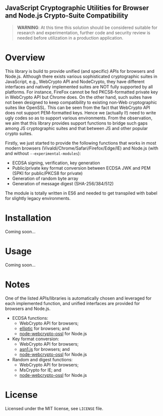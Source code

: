 JavaScript Cryptographic Utilities for Browser and Node.js Crypto-Suite Compatibility
--
> **WARNING**: At this time this solution should be considered suitable for research and experimentation, further code and security review is needed before utilization in a production application.

# Overview
This library is build to provide unified (and specific) APIs for browsers and Node.js. Although there exists various sophisticated cryptographic suites in JavaScript, e.g., WebCrypto API and NodeCrypto, they have different interfaces and natively implemented suites are NOT fully supported by all platforms. For instance, FireFox cannot be fed PKCS8-formatted private key in WebCrypto API but Chrome does. On the other hand, such suites have not been designed to keep compatibility to existing non-Web cryptographic suites like OpenSSL. This can be seen from the fact that WebCrypto API does not support PEM-formatted keys. Hence we (actually I!) need to write ugly codes so as to support various environments. From the observation, we aim that this library provides support functions to bridge such gaps among JS cryptographic suites and that between JS and other popular crypto suites.

Firstly, we just started to provide the following functions that works in most modern browsers (Vivaldi/Chrome/Safari/Firefox/Edge/IE) and Node.js (with and without `--experimental-modules`):
- ECDSA signing, verification, key generation
- Public/private key format conversion between ECDSA JWK and PEM (SPKI for public/PKCS8 for private) 
- Generation of random byte array
- Generation of message digest (SHA-256/384/512)

The module is totally written in ES6 and needed to get transpiled with babel for slightly legacy environments.

# Installation
Coming soon...

# Usage
Coming soon...

# Notes
One of the listed APIs/libraries is automatically chosen and leveraged for each implemented function, and unified interfaces are provided for browsers and Node.js.

- ECDSA functions:
  * WebCrypto API for browsers;
  * [elliptic](https://github.com/indutny/elliptic) for browsers; and
  * [node-webcrypto-ossl](https://github.com/PeculiarVentures/node-webcrypto-ossl) for Node.js
- Key format conversion:
  * WebCrypto API for browsers;
  * [asn1.js](https://github.com/indutny/asn1.js) for browsers; and
  * [node-webcrypto-ossl](https://github.com/PeculiarVentures/node-webcrypto-ossl) for Node.js
- Random and digest functions:
  * WebCrypto API for browsers;
  * MsCrypto for IE; and
  * [node-webcrypto-ossl](https://github.com/PeculiarVentures/node-webcrypto-ossl) for Node.js

# License
Licensed under the MIT license, see `LICENSE` file.